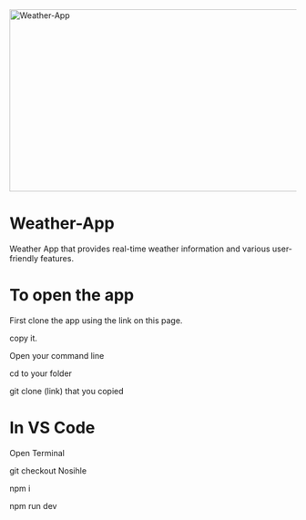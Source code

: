 <img src="https://socialify.git.ci/Nosihle-Mthembu/Weather-App/image?language=1&owner=1&name=1&stargazers=1&theme=Light" alt="Weather-App" width="640" height="320" />

<h1>Weather-App</h1> 
<p>Weather App that provides real-time weather information and various user-
friendly features.</p>
<h1>To open the app</h1>
<p>First clone the app using the link on this page.</p>
<p>copy it.</p>
<p>Open your command line</p>
<p>cd to your folder</p>
<p>git clone (link) that you copied</p>

<h1>In VS Code</h1>
<p>Open Terminal</p>
<p>git checkout Nosihle</p>
<p>npm i</p>
<p>npm run dev</p>
